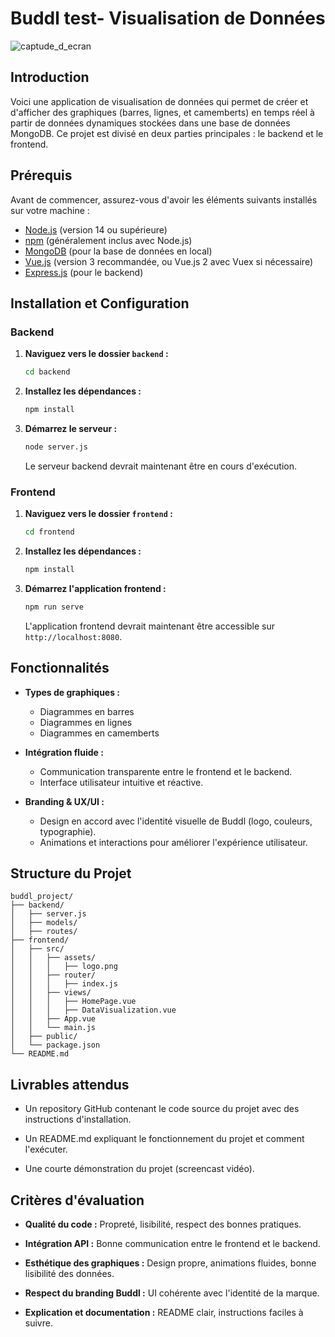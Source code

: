 # Buddl test- Visualisation de Données
![captude_d_ecran](https://github.com/user-attachments/assets/d82806c3-ae03-475c-ac09-21467ad6190b)


## Introduction

Voici une application de visualisation de données qui permet de créer et d'afficher des graphiques (barres, lignes, et camemberts) en temps réel à partir de données dynamiques stockées dans une base de données MongoDB. Ce projet est divisé en deux parties principales : le backend et le frontend.

## Prérequis

Avant de commencer, assurez-vous d'avoir les éléments suivants installés sur votre machine :

- [Node.js](https://nodejs.org/) (version 14 ou supérieure)
- [npm](https://www.npmjs.com/) (généralement inclus avec Node.js)
- [MongoDB](https://www.mongodb.com/) (pour la base de données en local)
- [Vue.js](https://vuejs.org/) (version 3 recommandée, ou Vue.js 2 avec Vuex si nécessaire)
- [Express.js](https://expressjs.com/) (pour le backend)

## Installation et Configuration

### Backend

1. **Naviguez vers le dossier `backend` :**
   ```bash
   cd backend
   ```

2. **Installez les dépendances :**
   ```bash
   npm install
   ```

3. **Démarrez le serveur :**
   ```bash
   node server.js
   ```

   Le serveur backend devrait maintenant être en cours d'exécution.

### Frontend

1. **Naviguez vers le dossier `frontend` :**
   ```bash
   cd frontend
   ```

2. **Installez les dépendances :**
   ```bash
   npm install
   ```

3. **Démarrez l'application frontend :**
   ```bash
   npm run serve
   ```

   L'application frontend devrait maintenant être accessible sur `http://localhost:8080`.

## Fonctionnalités

- **Types de graphiques :**
  - Diagrammes en barres
  - Diagrammes en lignes
  - Diagrammes en camemberts

-   **Intégration fluide :**
    -   Communication transparente entre le frontend et le backend.
    -   Interface utilisateur intuitive et réactive.
        
-   **Branding & UX/UI :**
    -   Design en accord avec l'identité visuelle de Buddl (logo, couleurs, typographie).
    -   Animations et interactions pour améliorer l'expérience utilisateur.
  
## Structure du Projet

```
buddl_project/
├── backend/
│   ├── server.js
│   ├── models/
│   ├── routes/
├── frontend/
│   ├── src/
│   │   ├── assets/
│	│	│	├── logo.png
│   │   ├── router/
│	│	│	├── index.js
│   │   ├── views/
│	│	│	├── HomePage.vue
│	│	│	├── DataVisualization.vue
│   │   ├── App.vue
│   │   └── main.js
│   ├── public/
│   └── package.json
└── README.md
```
## Livrables attendus

-   Un repository GitHub contenant le code source du projet avec des instructions d'installation.
    
-   Un README.md expliquant le fonctionnement du projet et comment l'exécuter.
    
-   Une courte démonstration du projet (screencast vidéo).
    

## Critères d'évaluation

-   **Qualité du code :**  Propreté, lisibilité, respect des bonnes pratiques.
    
-   **Intégration API :**  Bonne communication entre le frontend et le backend.
    
-   **Esthétique des graphiques :**  Design propre, animations fluides, bonne lisibilité des données.
    
-   **Respect du branding Buddl :**  UI cohérente avec l'identité de la marque.
    
-   **Explication et documentation :**  README clair, instructions faciles à suivre.
